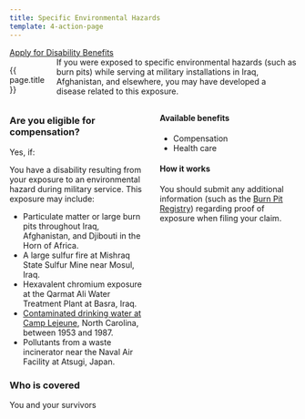 ```yaml
---
title: Specific Environmental Hazards
template: 4-action-page
---
```


<div class="main" role="main" markdown="0">

<div class="action-bar">
  <div class="row">
    <div class="small-12 columns">
      <a class="usa-button-primary" href="/disability-benefits/get/">Apply for Disability Benefits</a>
    </div>
  </div>
</div>

<div class="section one" markdown="0">
<div class="primary" markdown="0">
<div class="row" markdown="0">
<div class="small-12 medium-8 columns">

<dl class="panel-list plain">
<dt>{{ page.title }}</dt>

</dl>

<div markdown="1">
If you were exposed to specific environmental hazards (such as burn pits) while serving at military installations in Iraq, Afghanistan, and elsewhere, you may have developed a disease related to this exposure.
</div>
</div>

<div class="small-12 columns">
<div class="call-out" markdown="1">

### Are you eligible for compensation?

Yes, if:

You have a disability resulting from your exposure to an environmental hazard during military service.  This exposure may include:

- Particulate matter or large burn pits throughout Iraq, Afghanistan, and Djibouti in the Horn of Africa.
- A large sulfur fire at Mishraq State Sulfur Mine near Mosul, Iraq.
- Hexavalent chromium exposure at the Qarmat Ali Water Treatment Plant at Basra, Iraq.
- [Contaminated drinking water at Camp Lejeune](/disability-benefits/conditions/exposures-to-hazardous-materials/contaminated-drinking-water-at-camp-lejeune/), North Carolina, between 1953 and 1987.
- Pollutants from a waste incinerator near the Naval Air Facility at Atsugi, Japan.

### Who is covered

You and your survivors


</div>

<div markdown="1">

#### Available benefits

- Compensation
- Health care

#### How it works

You should submit any additional information (such as the [Burn Pit Registry]( https://veteran.mobilehealth.va.gov/AHBurnPitRegistry/)) regarding proof of exposure when filing your claim.

</div>
</div>

</div>
</div>


</div>
